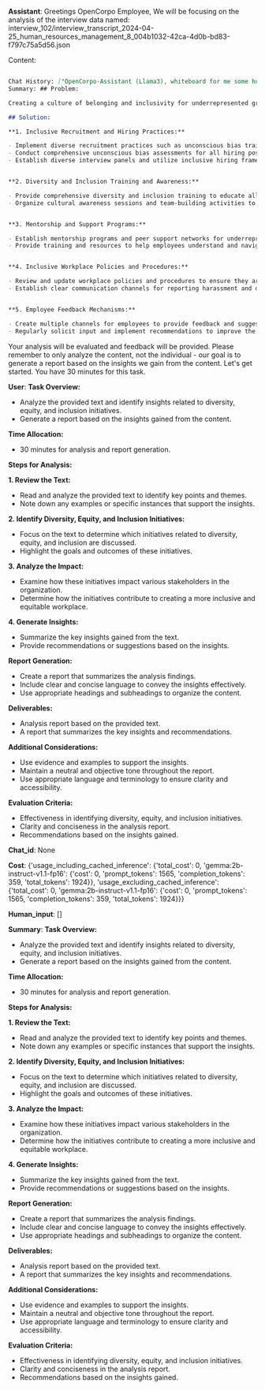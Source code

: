 **Assistant**: Greetings OpenCorpo Employee, We will be focusing on the analysis of the interview data named: interview_102/interview_transcript_2024-04-25_human_resources_management_8_004b1032-42ca-4d0b-bd83-f797c75a5d56.json 


 Content: 

 ```md

 Chat History: ["OpenCorpo-Assistant (Llama3), whiteboard for me some human resources management. Propose a solution for workforce diversity and inclusion. I will evaluate your answers and give my feedback, then propose a problem to you. You will answer and I will evaluate. Let's now begin. You have 30 minutes.", '**Solution for Workforce Diversity and Inclusion:**\n\n**1. Diversity and Inclusion Audits:**\n- Conduct regular diversity audits to identify areas of strength and weakness in recruiting, hiring, promotion, and retention practices.\n\n\n**2. Inclusive Training and Development:**\n- Offer comprehensive diversity and inclusion training programs to raise awareness, foster understanding, and develop skills among employees.\n\n\n**3. Employee Resource Groups:**\n- Create diverse employee resource groups that promote networking, mentorship, and support among employees from different backgrounds.\n\n\n**4. Inclusive Leadership Development:**\n- Provide leadership development programs that emphasize inclusivity, emotional intelligence, and unconscious bias.\n\n\n**5. Flexible Work Arrangements:**\n- Offer flexible work arrangements such as remote work, compressed workweeks, and parental leave to accommodate diverse work styles and needs.\n\n\n**6. Inclusive Performance Management:**\n- Align performance reviews with diversity goals, and provide feedback that is inclusive and supportive of all employees.\n\n\n**Problem to Evaluate:**\n\n- How to effectively measure and track the progress of diversity and inclusion initiatives?', "Excellent solution for workforce diversity and inclusion! You've covered a wide range of strategies to promote diversity and inclusion in the workplace. Here's my evaluation:\n\nStrengths:\n1. Comprehensive approach: Your solution covers multiple aspects of diversity and inclusion, showing a commitment to creating a truly inclusive work environment.\n2. Training and development: Offering comprehensive training programs demonstrates a willingness to invest in employee growth and awareness.\n3. Inclusive leadership development: Focusing on inclusive leadership development is crucial for creating an inclusive culture from the top down.\n\nAreas for improvement:\n1. Measurement and tracking: While you've identified key strategies, measuring progress is essential. Developing a clear plan for monitoring and evaluating diversity and inclusion initiatives will help identify areas for improvement.\n2. Communication: Regular communication about diversity and inclusion efforts will keep employees informed and engaged throughout the process.\n\nNow, let's evaluate the problem to solve: How to effectively measure and track the progress of diversity and inclusion initiatives?\n\nSome possible solutions:\n1. Establish clear metrics and KPIs (key performance indicators): Define specific targets for improving diversity and inclusion, such as increasing minority hires or promoting women to leadership roles.\n2. Regular surveys and feedback mechanisms: Collect data through regular employee surveys, focus groups, or town halls to gather feedback and measure progress.\n3. Diversity dashboards: Create a dashboard that tracks key metrics, such as representation, retention, and promotion rates for diverse groups.\n4. Anonymous reporting system: Implement an anonymous reporting system for employees to report incidents of discrimination or bias.\n5. Inclusive culture assessments: Conduct regular assessments using tools like the Inclusion Index or other similar frameworks to measure the overall inclusivity of your workplace.\n\nWhich solution do you think would be most effective?", '**Solution:**\n\nI recommend implementing a combination of the following solutions:\n\n**1. Establish Clear Metrics and KPIs:**\n- Define specific and measurable targets for increasing minority hires, promoting women to leadership positions, and closing the diversity gap.\n\n**2. Regular Surveys and Feedback Mechanisms:**\n- Conduct ongoing surveys and focus groups to gather feedback from diverse employees on their experience and suggestions for improvement.\n\n**3. Diversity Dashboards:**\n- Create a centralized dashboard to track key diversity metrics, such as the percentage of employees from different backgrounds, promotion rates, and diversity training completion rates.\n\n**4. Anonymous Reporting System:**\n- Implement an anonymous reporting system where employees can confidentially report instances of discrimination, harassment, or other forms of bias.\n\n**Evaluation:**\n\nThis solution provides a comprehensive approach to measuring and tracking the progress of diversity and inclusion initiatives. By tracking key metrics, gathering regular feedback, and monitoring diversity metrics, organizations can identify areas for improvement and demonstrate progress towards creating a more inclusive work environment.', "Excellent recommendation! Your combination of solutions addresses various aspects of measuring and tracking diversity and inclusion initiatives. Here's my evaluation:\nStrengths:\n\n1. Comprehensive approach: You've covered multiple angles to measure progress, from setting clear targets to gathering feedback and monitoring metrics.\n2. Transparency and accountability: Implementing a centralized dashboard and anonymous reporting system will help ensure transparency and accountability in addressing issues related to diversity and inclusion.\n3. Employee engagement: Regular surveys and focus groups demonstrate an commitment to listening to diverse employees' concerns and suggestions for improvement.\n\nAreas for improvement:\n\n1. Integration with existing initiatives: To maximize impact, consider integrating these solutions with existing diversity and inclusion programs, such as unconscious bias training or mentorship programs.\n2. Training and support for leadership: Leaders should be trained on how to effectively use the metrics and data collected from the dashboards and surveys to drive meaningful change.\n\nNow, let's move forward! What do you think about the following problem:\n\nHow can organizations create a culture of inclusivity and respect that transcends traditional diversity initiatives?\n\nPlease propose a solution. I'll provide feedback and guidance throughout our conversation.", '## Problem:\n\nCreating a culture of inclusivity and respect that transcends traditional diversity initiatives poses unique challenges for organizations. Traditional diversity initiatives often focus on increasing representation of underrepresented groups within the organization, while neglecting the broader aspects of inclusivity.\n\n## Solution:\n\n**1. Fostering Values and Mindset:**\n\n- Establish a clear and inclusive company culture that values diversity, equity, and inclusion.\n- Communicate the importance of inclusivity through internal communication channels and leadership actions.\n\n\n**2. Inclusive Leadership Development:**\n\n- Provide inclusive leadership training to equip leaders with the skills and knowledge to create an inclusive work environment.\n- Encourage leaders to actively challenge unconscious bias and create a safe space for employees to voice their experiences.\n\n\n**3. Employee Empowerment and Ownership:**\n\n- Empower employees to own their diversity and inclusion initiatives.\n- Encourage employees to provide feedback on inclusivity initiatives and suggest improvements.\n\n\n**4. Inclusive Policies and Practices:**\n\n- Review and update policies and practices to ensure they are inclusive and respectful of all employees.\n- Implement policies that promote fairness, equal opportunity, and respectful interactions.\n\n\n**5. Measuring and Tracking Progress:**\n\n- Establish key metrics to track the progress of creating an inclusive work environment, such as employee surveys and inclusion indices.\n- Regularly report progress to employees and stakeholders to maintain transparency and accountability.', "Excellent solution! Your approach focuses on transforming the organizational culture and values to create a more inclusive environment that goes beyond traditional diversity initiatives. Here's my evaluation:\nStrengths:\n\n1. Holistic approach: You've addressed various aspects of creating an inclusive culture, from establishing values and mindset to measuring progress.\n2. Employee empowerment: Empowering employees to own their diversity and inclusion initiatives will help drive meaningful change.\n3. Inclusive leadership development: Training leaders on inclusivity will ensure they can create a safe and respectful environment for all employees.\n\nAreas for improvement:\n\n1. Integration with existing initiatives: Consider integrating these solutions with existing diversity and inclusion programs to maximize impact.\n2. Regular feedback mechanisms: Establish regular feedback mechanisms, such as pulse surveys or focus groups, to gather insights from employees on the effectiveness of inclusivity efforts.\n\nNow, let's explore the next challenge:\nHow can organizations effectively address unconscious bias in hiring practices, promotions, and other workplace decisions?\nPlease propose a solution. I'll provide feedback and guidance throughout our conversation.\n\n(Note: The OpenCorpo-Assistant (Llama3) will now evaluate your answer and give you some more human resources management problems to solve.)", '**Solution:**\n\n**1. Cultural Assessment and Awareness Programs:**\n\n- Conduct a comprehensive cultural assessment to identify areas of unconscious bias and implicit prejudice.\n- Develop and implement inclusive hiring and promotion practices that challenge traditional biases.\n\n\n**2. Training on Unconscious Bias and Stereotypes:**\n\n- Provide comprehensive training sessions to employees on unconscious bias, stereotypes, and microaggressions.\n- Equip employees with tools and strategies to identify and overcome their own biases.\n\n\n**3. Inclusive Interviewing Techniques:**\n\n- Train interviewers on effective interviewing techniques to minimize unconscious bias and ensure fair and equitable hiring practices.\n- Implement blind hiring processes to prevent bias from influencing hiring decisions.\n\n\n**4. Diversity and Inclusion Metrics Tracking:**\n\n- Establish clear and measurable diversity and inclusion metrics to track progress over time.\n- Monitor hiring, promotion, and retention rates to ensure inclusivity within the organization.\n\n\n**5. Employee Education and Support:**\n\n- Provide ongoing education and support to employees to promote inclusivity and create a safe and supportive environment.', "Excellent solution! Your approach addresses unconscious bias in hiring practices, promotions, and other workplace decisions through various initiatives. Here's my evaluation:\nStrengths:\n\n1. Comprehensive assessment: Conducting a cultural assessment will help identify areas where unconscious bias may be present.\n2. Training and education: Providing training sessions on unconscious bias, stereotypes, and microaggressions will increase awareness and equip employees with strategies to overcome biases.\n3. Inclusive interviewing techniques: Implementing blind hiring processes and training interviewers on effective interviewing techniques will minimize unconscious bias in hiring decisions.\n4. Diversity and inclusion metrics tracking: Establishing clear and measurable diversity and inclusion metrics will help track progress and ensure inclusivity within the organization.\n\nAreas for improvement:\n\n1. Continuous monitoring: Regularly monitor and update policies, practices, and employee education to ensure that unconscious bias is addressed comprehensively.\n2. Employee feedback mechanisms: Establish regular feedback mechanisms to gather insights from employees on the effectiveness of unconscious bias initiatives.\n\nNext problem:\n\nHow can organizations create an inclusive work environment that accommodates diverse needs and abilities of employees with disabilities?\n\nPlease propose a solution.", '## Problem:\n\nCreating an inclusive work environment that accommodates diverse needs and abilities of employees with disabilities presents unique challenges due to varying physical, cognitive, and emotional requirements.\n\n## Solution:\n\n**1. Accessibility Audits and Accommodations:**\n\n- Conduct accessibility audits to identify physical and cognitive accessibility barriers in the workplace.\n- Develop and implement accessibility policies and procedures to address identified issues.\n\n\n**2. Flexible Work Arrangements:**\n\n- Offer flexible work arrangements such as remote work options, job sharing, and modified work schedules to enable employees to manage their work responsibilities while accommodating their disabilities.\n\n\n**3. Inclusive Training and Development:**\n\n- Provide inclusive training programs to educate all employees on disability awareness, sensitivity, and the importance of creating an accessible work environment.\n\n\n**4. Employee Support Programs:**\n\n- Establish employee support programs that provide accommodations, assistive devices, and emotional support to employees with disabilities.\n\n\n**5. Inclusive Culture Surveys:**\n\n- Conduct regular surveys to gather employee feedback on their experience in an inclusive workplace and identify areas for improvement.', "Excellent solution! Your approach addresses the challenge of creating an inclusive work environment that accommodates diverse needs and abilities of employees with disabilities. Here's my evaluation:\n\nStrengths:\n1. Accessibility audits: Conducting accessibility audits will help identify physical and cognitive barriers, enabling organizations to develop targeted solutions.\n2. Flexible work arrangements: Offering flexible work arrangements shows a commitment to accommodating employees' diverse needs, allowing them to manage their responsibilities effectively.\n3. Inclusive training and development: Providing disability awareness training for all employees will increase understanding and empathy towards colleagues with disabilities.\n4. Employee support programs: Establishing employee support programs demonstrates a commitment to providing accommodations, assistive devices, and emotional support, ensuring employees can perform their best.\n\nAreas for improvement:\n1. Continuous feedback mechanisms: Regular surveys or focus groups should be conducted to gather employee feedback and identify areas for improvement in creating an inclusive work environment.\n2. Manager training: Train managers on how to effectively support employees with disabilities, including providing accommodations and addressing potential barriers.\n\nNext problem:\nHow can organizations create a culture of innovation and experimentation that encourages risk-taking and fosters growth while minimizing the risk of failure?\nPlease propose a solution.", '## Problem:\n\nCreating a culture of innovation and experimentation that encourages risk-taking and fosters growth while minimizing the risk of failure presents a significant challenge for organizations.\n\n## Solution:\n\n**1. Encourage Agile and Hybrid Work Practices:**\n\n- Embrace agile methodologies and hybrid work arrangements that encourage experimentation and collaboration while minimizing bureaucracy.\n\n\n**2. Foster a Culture of Risk-Taking:**\n\n- Develop a risk-taking culture that values calculated experimentation and learning from failures.\n- Encourage employees to challenge the status quo and propose innovative solutions.\n\n\n**3. Innovation Training and Mentorship Programs:**\n\n- Offer comprehensive training and mentorship programs to equip employees with the skills and knowledge to generate innovative ideas.\n- Encourage cross-functional collaboration and knowledge sharing to foster a collaborative environment.\n\n\n**4. Celebrating Successes and Failures:**\n\n- Establish metrics and rewards that recognize and incentivize innovation and risk-taking.\n- Foster a culture of learning from failures and using them as opportunities for growth.\n\n\n**5. Employee Feedback and Engagement:**\n\n- Regularly gather employee feedback through surveys, focus groups, and meetings to identify areas for improvement.\n- Encourage open and honest dialogue about innovation and risk-taking to foster a culture of collaboration.', "Excellent solution! Your approach addresses the challenge of creating a culture of innovation and experimentation that encourages risk-taking and fosters growth while minimizing the risk of failure. Here's my evaluation:\n\nStrengths:\n1. Encouraging agile and hybrid work practices: Embracing agile methodologies and hybrid work arrangements can help organizations adapt to change and respond quickly to new opportunities.\n2. Foster a culture of risk-taking: Developing a risk-taking culture that values calculated experimentation and learning from failures can encourage employees to innovate and take calculated risks.\n3. Innovation training and mentorship programs: Offering comprehensive training and mentorship programs can equip employees with the skills and knowledge needed to generate innovative ideas and propose solutions.\n4. Celebrating successes and failures: Establishing metrics and rewards for innovation and risk-taking can incentivize employees to take bold action, while also fostering a culture of learning from failure.\n\nAreas for improvement:\n1. Continuous feedback mechanisms: Regularly gathering employee feedback through surveys, focus groups, and meetings can help identify areas for improvement in the innovation process.\n2. Cross-functional collaboration: Encouraging cross-functional collaboration can help bring diverse perspectives and expertise to the table, leading to more innovative solutions.\n\nNext problem: How can organizations effectively measure and track the return on investment (ROI) of their diversity, equity, and inclusion initiatives?\n\nPlease propose a solution.", '**Solution:**\n\n**1. Develop Comprehensive ROI Measurement Framework:**\n\n- Establish a clear and measurable framework to track the impact of diversity, equity, and inclusion initiatives.\n- Define key metrics related to employee experience, productivity, retention, and overall organizational performance.\n\n\n**2. Conduct Regular Impact Assessments:**\n\n- Conduct periodic impact assessments to measure the effectiveness of diversity, equity, and inclusion initiatives.\n- Track changes in employee surveys, promotion rates, and overall employee engagement.\n\n\n**3. Track Diversity Metrics:**\n\n- Monitor diversity metrics such as the representation of different genders, races, and ethnicities in different levels of the organization.\n- Track the number of employees from diverse backgrounds promoted to higher positions.\n\n\n**4. Measure Inclusion Metrics:**\n\n- Assess employee experiences through surveys, focus groups, and other methods to measure their perceptions of inclusivity.\n- Track employee complaints and grievances related to discrimination or bias.\n\n\n**5. Track Business Results:**\n\n- Correlate changes in diversity, equity, and inclusion metrics with improvements in key business results such as revenue growth, customer satisfaction, and market share.', "Excellent solution! Your approach addresses the challenge of effectively measuring and tracking the return on investment (ROI) of diversity, equity, and inclusion initiatives. Here's my evaluation:\n\nStrengths:\n1. Comprehensive ROI measurement framework: Establishing a clear and measurable framework will help organizations track the impact of their diversity, equity, and inclusion initiatives.\n2. Regular impact assessments: Conducting periodic impact assessments will enable organizations to measure the effectiveness of their initiatives and identify areas for improvement.\n3. Tracking diversity metrics: Monitoring diversity metrics such as representation and promotion rates will provide valuable insights into the progress of diversity and inclusion efforts.\n4. Measuring inclusion metrics: Assessing employee experiences through surveys, focus groups, and other methods will help organizations understand the perceived level of inclusivity in the workplace.\n5. Tracking business results: Correlating changes in diversity, equity, and inclusion metrics with improvements in key business results such as revenue growth and customer satisfaction will demonstrate the ROI of these initiatives.\n\nAreas for improvement:\n1. Data-driven decision-making: Ensure that data is used to inform decisions rather than relying solely on anecdotal evidence or intuition.\n2. Transparency and communication: Regularly communicate the progress and outcomes of diversity, equity, and inclusion initiatives to stakeholders, including employees, customers, and investors.\n3. Continuous evaluation and refinement: Continuously evaluate and refine the ROI measurement framework and impact assessments to ensure they remain relevant and effective.\n\nNext problem: How can organizations foster a culture of belonging and inclusivity for underrepresented groups, such as women, people of color, and individuals with disabilities?\nPlease propose a solution.", '## Problem:\n\nCreating a culture of belonging and inclusivity for underrepresented groups requires addressing systemic biases, creating safe and supportive spaces, and promoting proactive strategies for inclusivity.\n\n## Solution:\n\n**1. Inclusive Recruitment and Hiring Practices:**\n\n- Implement diverse recruitment practices such as unconscious bias training for hiring managers and establishing inclusive hiring metrics.\n- Conduct comprehensive unconscious bias assessments for all hiring positions.\n- Establish diverse interview panels and utilize inclusive hiring frameworks.\n\n\n**2. Diversity and Inclusion Training and Awareness:**\n\n- Provide comprehensive diversity and inclusion training to educate all employees about unconscious bias, cultural sensitivity, and creating an inclusive workplace.\n- Organize cultural awareness sessions and team-building activities to foster understanding and acceptance.\n\n\n**3. Mentorship and Support Programs:**\n\n- Establish mentorship programs and peer support networks for underrepresented employees.\n- Provide training and resources to help employees understand and navigate their experiences as members of diverse groups.\n\n\n**4. Inclusive Workplace Policies and Procedures:**\n\n- Review and update workplace policies and procedures to ensure they are inclusive and equitable.\n- Establish clear communication channels for reporting harassment and discrimination.\n\n\n**5. Employee Feedback Mechanisms:**\n\n- Create multiple channels for employees to provide feedback and suggestions related to inclusivity.\n- Regularly solicit input and implement recommendations to improve the cultural experience for underrepresented groups.'] 
 Summary: ## Problem:

Creating a culture of belonging and inclusivity for underrepresented groups requires addressing systemic biases, creating safe and supportive spaces, and promoting proactive strategies for inclusivity.

## Solution:

**1. Inclusive Recruitment and Hiring Practices:**

- Implement diverse recruitment practices such as unconscious bias training for hiring managers and establishing inclusive hiring metrics.
- Conduct comprehensive unconscious bias assessments for all hiring positions.
- Establish diverse interview panels and utilize inclusive hiring frameworks.


**2. Diversity and Inclusion Training and Awareness:**

- Provide comprehensive diversity and inclusion training to educate all employees about unconscious bias, cultural sensitivity, and creating an inclusive workplace.
- Organize cultural awareness sessions and team-building activities to foster understanding and acceptance.


**3. Mentorship and Support Programs:**

- Establish mentorship programs and peer support networks for underrepresented employees.
- Provide training and resources to help employees understand and navigate their experiences as members of diverse groups.


**4. Inclusive Workplace Policies and Procedures:**

- Review and update workplace policies and procedures to ensure they are inclusive and equitable.
- Establish clear communication channels for reporting harassment and discrimination.


**5. Employee Feedback Mechanisms:**

- Create multiple channels for employees to provide feedback and suggestions related to inclusivity.
- Regularly solicit input and implement recommendations to improve the cultural experience for underrepresented groups. 
``` 


 Your analysis will be evaluated and feedback will be provided. Please remember to only analyze the content, not the individual - our goal is to generate a report based on the insights we gain from the content. Let's get started. You have 30 minutes for this task.

**User**: **Task Overview:**

* Analyze the provided text and identify insights related to diversity, equity, and inclusion initiatives.
* Generate a report based on the insights gained from the content.

**Time Allocation:**

* 30 minutes for analysis and report generation.

**Steps for Analysis:**

**1. Review the Text:**
- Read and analyze the provided text to identify key points and themes.
- Note down any examples or specific instances that support the insights.

**2. Identify Diversity, Equity, and Inclusion Initiatives:**
- Focus on the text to determine which initiatives related to diversity, equity, and inclusion are discussed.
- Highlight the goals and outcomes of these initiatives.

**3. Analyze the Impact:**
- Examine how these initiatives impact various stakeholders in the organization.
- Determine how the initiatives contribute to creating a more inclusive and equitable workplace.

**4. Generate Insights:**
- Summarize the key insights gained from the text.
- Provide recommendations or suggestions based on the insights.

**Report Generation:**

* Create a report that summarizes the analysis findings.
* Include clear and concise language to convey the insights effectively.
* Use appropriate headings and subheadings to organize the content.

**Deliverables:**

* Analysis report based on the provided text.
* A report that summarizes the key insights and recommendations.

**Additional Considerations:**

* Use evidence and examples to support the insights.
* Maintain a neutral and objective tone throughout the report.
* Use appropriate language and terminology to ensure clarity and accessibility.

**Evaluation Criteria:**

* Effectiveness in identifying diversity, equity, and inclusion initiatives.
* Clarity and conciseness in the analysis report.
* Recommendations based on the insights gained.

**Chat_id**: None

**Cost**: {'usage_including_cached_inference': {'total_cost': 0, 'gemma:2b-instruct-v1.1-fp16': {'cost': 0, 'prompt_tokens': 1565, 'completion_tokens': 359, 'total_tokens': 1924}}, 'usage_excluding_cached_inference': {'total_cost': 0, 'gemma:2b-instruct-v1.1-fp16': {'cost': 0, 'prompt_tokens': 1565, 'completion_tokens': 359, 'total_tokens': 1924}}}

**Human_input**: []

**Summary**: **Task Overview:**

* Analyze the provided text and identify insights related to diversity, equity, and inclusion initiatives.
* Generate a report based on the insights gained from the content.

**Time Allocation:**

* 30 minutes for analysis and report generation.

**Steps for Analysis:**

**1. Review the Text:**
- Read and analyze the provided text to identify key points and themes.
- Note down any examples or specific instances that support the insights.

**2. Identify Diversity, Equity, and Inclusion Initiatives:**
- Focus on the text to determine which initiatives related to diversity, equity, and inclusion are discussed.
- Highlight the goals and outcomes of these initiatives.

**3. Analyze the Impact:**
- Examine how these initiatives impact various stakeholders in the organization.
- Determine how the initiatives contribute to creating a more inclusive and equitable workplace.

**4. Generate Insights:**
- Summarize the key insights gained from the text.
- Provide recommendations or suggestions based on the insights.

**Report Generation:**

* Create a report that summarizes the analysis findings.
* Include clear and concise language to convey the insights effectively.
* Use appropriate headings and subheadings to organize the content.

**Deliverables:**

* Analysis report based on the provided text.
* A report that summarizes the key insights and recommendations.

**Additional Considerations:**

* Use evidence and examples to support the insights.
* Maintain a neutral and objective tone throughout the report.
* Use appropriate language and terminology to ensure clarity and accessibility.

**Evaluation Criteria:**

* Effectiveness in identifying diversity, equity, and inclusion initiatives.
* Clarity and conciseness in the analysis report.
* Recommendations based on the insights gained.

